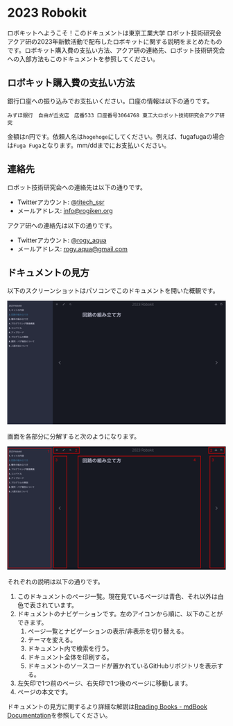 # 2023 Robokit

ロボキットへようこそ！このドキュメントは東京工業大学 ロボット技術研究会 アクア研の2023年新歓活動で配布したロボキットに関する説明をまとめたものです。ロボキット購入費の支払い方法、アクア研の連絡先、ロボット技術研究会への入部方法もこのドキュメントを参照してください。

## ロボキット購入費の支払い方法

銀行口座への振り込みでお支払いください。口座の情報は以下の通りです。

```
みずほ銀行　自由が丘支店　店番533 口座番号3064768 東工大ロボット技術研究会アクア研究
```

<!-- TODO -->
金額はn円です。依頼人名は`hogehoge`にしてください。例えば、fugafugaの場合は`Fuga Fuga`となります。mm/ddまでにお支払いください。

## 連絡先

ロボット技術研究会への連絡先は以下の通りです。

- Twitterアカウント: [@titech_ssr](https://twitter.com/titech_ssr)
- メールアドレス: [info@rogiken.org](mailto:info@rogiken.org)

アクア研への連絡先は以下の通りです。

- Twitterアカウント: [@rogy_aqua](https://twitter.com/rogy_aqua)
- メールアドレス: [rogy.aqua@gmail.com](mailto:rogy.aqua@gmail.com)

## ドキュメントの見方

以下のスクリーンショットはパソコンでこのドキュメントを開いた概観です。

![mdbook-page-overview](./assets/mdbook-page-overview.png)

画面を各部分に分解すると次のようになります。

![mdbook-page-overview-descr](./assets/mdbook-page-overview-descr.png)

それぞれの説明は以下の通りです。

1. このドキュメントのページ一覧。現在見ているページは青色、それ以外は白色で表されています。
2. ドキュメントのナビゲーションです。左のアイコンから順に、以下のことができます。
    1. ページ一覧とナビゲーションの表示/非表示を切り替える。
    2. テーマを変える。
    3. ドキュメント内で検索を行う。
    4. ドキュメント全体を印刷する。
    5. ドキュメントのソースコードが置かれているGitHubリポジトリを表示する。
3. 左矢印で1つ前のページ、右矢印で1つ後のページに移動します。
4. ページの本文です。

ドキュメントの見方に関するより詳細な解説は[Reading Books - mdBook Documentation](https://rust-lang.github.io/mdBook/guide/reading.html)を参照してください。
